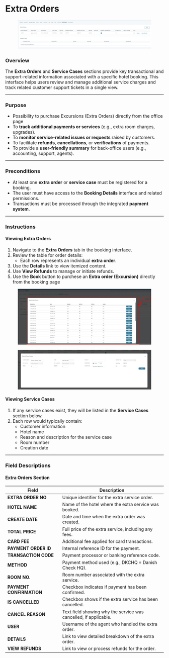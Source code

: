 # Extra Orders

<figure><img src="../../.gitbook/assets/image (306).png" alt=""><figcaption></figcaption></figure>

### **Overview**

The **Extra Orders** and **Service Cases** sections provide key transactional and support-related information associated with a specific hotel booking. This interface helps users review and manage additional service charges and track related customer support tickets in a single view.

***

### **Purpose**

* Possibility to purchase Excursions (Extra Orders) directly from the office page
* To **track additional payments or services** (e.g., extra room charges, upgrades).
* To **monitor service-related issues or requests** raised by customers.
* To facilitate **refunds**, **cancellations**, or **verifications** of payments.
* To provide a **user-friendly summary** for back-office users (e.g., accounting, support, agents).

***

### **Preconditions**

* At least one **extra order** or **service case** must be registered for a booking.
* The user must have access to the **Booking Details** interface and related permissions.
* Transactions must be processed through the integrated **payment system**.

***

### **Instructions**

#### **Viewing Extra Orders**

1. Navigate to the **Extra Orders** tab in the booking interface.
2. Review the table for order details:
   * Each row represents an individual **extra order**.
3. Use the **Details** link to view itemized content.
4. Use **View Refunds** to manage or initiate refunds.
5. Use the **Book** button to purchese an **Extra order (Excursion)** directly from the booking page

<figure><img src="../../.gitbook/assets/image (308).png" alt=""><figcaption></figcaption></figure>

<figure><img src="../../.gitbook/assets/image (309).png" alt=""><figcaption></figcaption></figure>

#### **Viewing Service Cases**

1. If any service cases exist, they will be listed in the **Service Cases** section below.
2. Each row would typically contain:
   * Customer information
   * Hotel name
   * Reason and description for the service case
   * Room number
   * Creation date

***

### **Field Descriptions**

#### **Extra Orders Section**

| Field                    | Description                                                      |
| ------------------------ | ---------------------------------------------------------------- |
| **EXTRA ORDER NO**       | Unique identifier for the extra service order.                   |
| **HOTEL NAME**           | Name of the hotel where the extra service was booked.            |
| **CREATE DATE**          | Date and time when the extra order was created.                  |
| **TOTAL PRICE**          | Full price of the extra service, including any fees.             |
| **CARD FEE**             | Additional fee applied for card transactions.                    |
| **PAYMENT ORDER ID**     | Internal reference ID for the payment.                           |
| **TRANSACTION CODE**     | Payment processor or banking reference code.                     |
| **METHOD**               | Payment method used (e.g., DKCHQ = Danish Check HQ).             |
| **ROOM NO.**             | Room number associated with the extra service.                   |
| **PAYMENT CONFIRMATION** | Checkbox indicates if payment has been confirmed.                |
| **IS CANCELLED**         | Checkbox shows if the extra service has been cancelled.          |
| **CANCEL REASON**        | Text field showing why the service was cancelled, if applicable. |
| **USER**                 | Username of the agent who handled the extra order.               |
| **DETAILS**              | Link to view detailed breakdown of the extra order.              |
| **VIEW REFUNDS**         | Link to view or process refunds for the order.                   |
